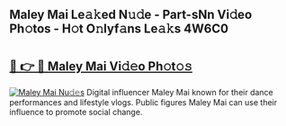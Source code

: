 ## Maley Mai Le𝚊𝚔ed N𝚞𝚍e - Part-sNn Vi𝚍eo Ph𝚘tos - H𝚘t O𝚗lyf𝚊ns Le𝚊𝚔s 4W6C0

# <h2><a href="http://hf5tngo.feru.top/?c=Maley+Mai">🔗 👉 🔴 Maley Mai Vi𝚍𝚎o Ph𝚘t𝚘𝚜</a></h2>

[![Maley Mai Nu𝚍𝚎s](https://i.imgur.com/0TWrTi3.gif)](http://hf5tngo.feru.top/?c=Maley+Mai)
Digital influencer Maley Mai known for their dance performances and lifestyle vlogs. Public figures Maley Mai can use their influence to promote social change. 
